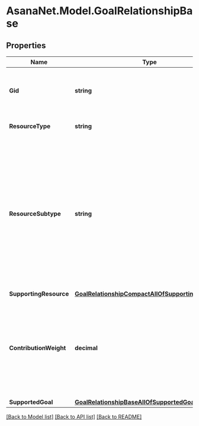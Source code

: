 # AsanaNet.Model.GoalRelationshipBase

## Properties

Name | Type | Description | Notes
------------ | ------------- | ------------- | -------------
**Gid** | **string** | Globally unique identifier of the resource, as a string. | [optional] [readonly] 
**ResourceType** | **string** | The base type of this resource. | [optional] [readonly] 
**ResourceSubtype** | **string** | The subtype of this resource. Different subtypes retain many of the same fields and behavior, but may render differently in Asana or represent resources with different semantic meaning. | [optional] [readonly] 
**SupportingResource** | [**GoalRelationshipCompactAllOfSupportingResource**](GoalRelationshipCompactAllOfSupportingResource.md) |  | [optional] 
**ContributionWeight** | **decimal** | The weight that the supporting resource&#39;s progress contributes to the supported goal&#39;s progress. This can only be 0 or 1. | [optional] 
**SupportedGoal** | [**GoalRelationshipBaseAllOfSupportedGoal**](GoalRelationshipBaseAllOfSupportedGoal.md) |  | [optional] 

[[Back to Model list]](../README.md#documentation-for-models) [[Back to API list]](../README.md#documentation-for-api-endpoints) [[Back to README]](../README.md)

